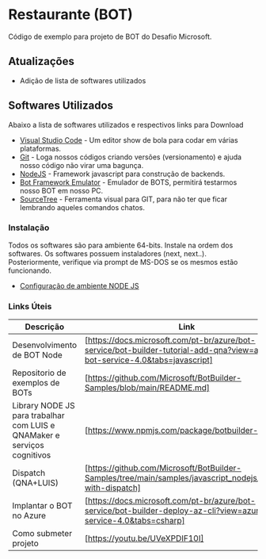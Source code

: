 # Restaurante (BOT)

Código de exemplo para projeto de BOT do Desafio Microsoft.

## Atualizações

  - Adição de lista de softwares utilizados


## Softwares Utilizados

Abaixo a lista de softwares utilizados e respectivos links para Download

* [Visual Studio Code](https://code.visualstudio.com/download#) - Um editor show de bola para codar em várias plataformas.
* [Git](https://git-scm.com/download/win) - Loga nossos códigos criando versões (versionamento) e ajuda nosso código não virar uma bagunça.
* [NodeJS](https://nodejs.org/dist/v12.18.3/node-v12.18.3-x64.msi) - Framework javascript para construção de backends.
* [Bot Framework Emulator](https://github.com/microsoft/BotFramework-Emulator/releases/download/v4.10.0/BotFramework-Emulator-4.10.0-windows-setup.exe) - Emulador de BOTS, permitirá testarmos nosso BOT em nosso PC.
* [SourceTree](https://product-downloads.atlassian.com/software/sourcetree/windows/ga/SourceTreeSetup-3.3.9.exe) - Ferramenta visual para GIT, para não ter que ficar lembrando aqueles comandos chatos.


### Instalação

Todos os softwares são para ambiente 64-bits. Instale na ordem dos softwares. Os softwares possuem instaladores (next, next..). Posteriormente, verifique via prompt de MS-DOS se os mesmos estão funcionando. 

* [Configuração de ambiente NODE JS](https://github.com/cyz/Maratona-BOTs/blob/master/QuickStart/configurando-ambiente-nodejs.md)


### Links Úteis

| Descrição | Link |
| ------ | ------ |
| Desenvolvimento de BOT Node | [https://docs.microsoft.com/pt-br/azure/bot-service/bot-builder-tutorial-add-qna?view=azure-bot-service-4.0&tabs=javascript] |
| Repositorio de exemplos de BOTs | [https://github.com/Microsoft/BotBuilder-Samples/blob/main/README.md] |
| Library NODE JS para trabalhar com LUIS e QNAMaker e serviços cognitivos | [https://www.npmjs.com/package/botbuilder-ai] |
| Dispatch (QNA+LUIS) | [https://github.com/Microsoft/BotBuilder-Samples/tree/main/samples/javascript_nodejs/14.nlp-with-dispatch] |
| Implantar o BOT no Azure | [https://docs.microsoft.com/pt-br/azure/bot-service/bot-builder-deploy-az-cli?view=azure-bot-service-4.0&tabs=csharp] |
| Como submeter projeto | [https://youtu.be/UVeXPDIF10I] |